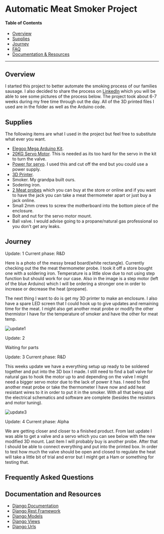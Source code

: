 # Automatic Meat Smoker Project

#### Table of Contents

- [Overview](#overview)
- [Supplies](#supplies)
- [Journey](#journey)
- [FAQ](#frequently-asked-questions)
- [Documentation & Resources](#documentation-and-resources)

---

## Overview

I started this project to better automate the smoking process of our families sausage. I also decided to share the process on [LinkedIn](https://www.linkedin.com/in/jwmeidinger/detail/recent-activity/shares/) which you will be able to see some pictures of the process below. The project took about 6-7 weeks during my free time through out the day. All of the 3D printed files I used are in the folder as well as the Arduino code.

## Supplies

The following items are what I used in the project but feel free to substitute what ever you want.

- [Elegoo Mega Arduino Kit](https://www.amazon.com/EL-KIT-008-Project-Complete-Ultimate-TUTORIAL/dp/B01EWNUUUA/ref=sr_1_3?dchild=1&keywords=arduino+kit+mega&qid=1594332180&sr=8-3).
- [20KG Servo Motor](https://www.amazon.com/gp/product/B073F92G2S/ref=ppx_yo_dt_b_asin_title_o00_s00?ie=UTF8&psc=1). This is needed as its too hard for the servo in the kit to turn the valve.
- [Power for servo](https://www.amazon.com/gp/product/B013UJAZY8/ref=ppx_yo_dt_b_asin_title_o00_s00?ie=UTF8&psc=1). I used this and cut off the end but you could use a power supply.
- [3D Printer](https://www.creality3dofficial.com/products/official-creality-ender-3-3d-printer).
- Smoker. My grandpa built ours.
- Sodering iron.
- [2 Meat probes](https://www.amazon.com/Weber-iGrill-Pro-Meat-Probe/dp/B01M8LG8U5/ref=sr_1_18?crid=2D2HI0JIUIPH2&dchild=1&keywords=meat+probes&qid=1594333426&sprefix=meat+pro%2Caps%2C190&sr=8-18) which you can buy at the store or online and if you want to have the jack you can take a meat thermometer apart or just buy a jack online.
- Small 2mm crews to screw the motherboard into the bottom piece of the enclosure.
- Bolt and nut for the servo motor mount.
- Ball valve. I would advise going to a propane/natural gas professional so you don't get any leaks.


## Journey

Update: 1
Current phase: R&D

Here is a photo of the messy bread board(white rectangle). Currently checking out the the meat thermometer probe. I took it off a store bought one with a soldering iron. Temperature is a little slow due to not using step function but should work for our case. Also in the image is a step motor (left of the blue Arduino) which I will be ordering a stronger one in order to increase or decrease the heat (propane).

The next thing I want to do is get my 3D printer to make an enclosure. I also have a spare LED screen that I could hook up to give updates and remaining time for the meat. I might also get another meat probe or modify the other thermistor I have for the temperature of smoker and have the other for meat temp.

![update1](https://media-exp1.licdn.com/dms/image/C4D22AQFyxAniZcup7A/feedshare-shrink_800/0?e=1597276800&v=beta&t=kWlYxYZJYUnZDCwk7krxGrFPLm4EeTmGEynRHRnwJIQ)

Update: 2

Waiting for parts

Update: 3
Current phase: R&D

This weeks update we have a everything setup up ready to be soldered together and put into the 3D box I made. I still need to find a ball valve for natural gas to hook the motor up to and depending on the valve I might need a bigger servo motor due to the lack of power it has. I need to find another meat probe or take the thermometer I have now and add heat resistant wires to it in order to put it in the smoker. With all that being said the electrical schematics and software are complete (besides the resistors and motor tuning).

![update3](https://media-exp1.licdn.com/dms/image/C4E22AQGWrLmNRdzH8g/feedshare-shrink_800/0?e=1597276800&v=beta&t=QunQZH3sEi6gja0NAjPoFdxLOZy51Q_CCeLft3cHouc)

Update: 4
Current phase: Alpha

We are getting closer and closer to a finished product. From last update I was able to get a valve and a servo which you can see below with the new modified 3D mount. Last item I will probably buy is another probe. After that I should be able to connect everything and put into the printed box. In order to test how much the valve should be open and closed to regulate the heat will take a little bit of trial and error but I might get a Ham or something for testing that.

## Frequently Asked Questions

## Documentation and Resources


- [Django Documentation](https://www.djangoproject.com/)
- [Django Rest Framework](https://www.django-rest-framework.org/)
- [Django Models](https://docs.djangoproject.com/en/3.0/topics/db/models/)
- [Django Views](https://docs.djangoproject.com/en/3.0/topics/http/views/)
- [Django Urls](https://docs.djangoproject.com/en/3.0/topics/http/urls/)




